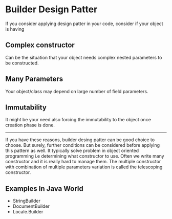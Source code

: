 # Builder Design Patter

If you consider applying design patter in your code, consider if your object is having

## Complex constructor

Can be the situation that your object needs complex nested parameters to be constructed.

## Many Parameters 

Your object/class may depend on large number of field parameters.

## Immutability

It might be your need also forcing the immutability to the object once creation phase is done.

- - - - 
If you have these reasons, builder desing patter can be good choice to choose. But surely, further conditions can be considered before applying this pattern as well.
It typically solve problem in object oriented programming i.e determining what constructor to use. Often we write many constructor and it is really hard to manage them. The multiple constructor with combination of multiple parameters variation is called the telescoping constructor.

## Examples In Java World
  * StringBuilder
  * DocumentBuilder
  * Locale.Builder
